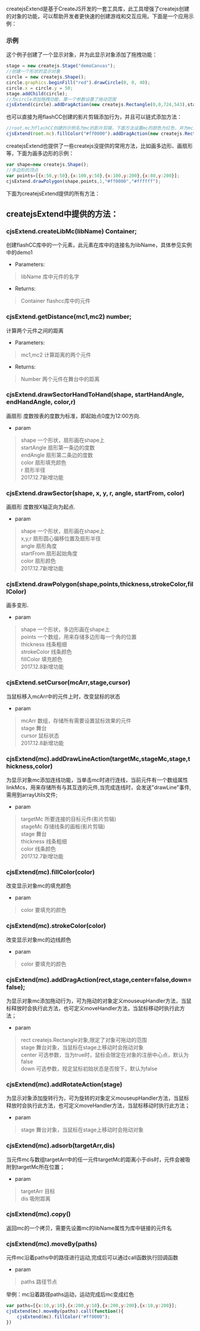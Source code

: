 createjsExtend是基于CreateJS开发的一套工具库，此工具增强了createjs创建的对象的功能，可以帮助开发者更快速的创建游戏和交互应用。下面是一个应用示例：
### 示例

这个例子创建了一个显示对象，并为此显示对象添加了拖拽功能：
```javascript
stage = new createjs.Stage("demoCanvas");
//创建一个形状的显示对象
circle = new createjs.Shape();
circle.graphics.beginFill("red").drawCircle(0, 0, 40);
circle.x = circle.y = 50;
stage.addChild(circle);
//为circle添加拖拽功能，第一个参数设置了拖动范围
cjsExtend(circle).addDragAction(new createjs.Rectangle(0,0,724,543),stage);
```
也可以直接为用flashCC创建的影片剪辑添加行为，并且可以链式添加方法：
```javascript
//root.mc为flashCC创建的示例名为mc的影片剪辑，下面方法设置mc的颜色为红色，并为mc添加拖拽行为
cjsExtend(root.mc).fillColor("#ff0000").addDragAction(new createjs.Rectangle(0,0,724,543),stage);
```


createjsExtend也提供了一些createjs没提供的常用方法，比如画多边形、画扇形等，下面为画多边形的示例：
```javascript
var shape=new createjs.Shape();
//多边形的顶点
var points=[{x:50,y:50},{x:100,y:50},{x:100,y:200},{x:80,y:200}];
cjsExtend.drawPolygon(shape,points,1,"#ff0000","#ffffff");
```

下面为createjsExtend提供的所有方法：

## createjsExtend中提供的方法：

### cjsExtend.createLibMc(libName) Container;
创建flashCC库中的一个元素，此元素在库中的连接名为libName，具体参见实例中的demo1
* Parameters:
>libName 库中元件的名字
* Returns:
>Container flashcc库中的元件


### cjsExtend.getDistance(mc1,mc2) number;</br>
计算两个元件之间的距离</br>
* Parameters: </br>
>mc1,mc2 计算距离的两个元件</br>
* Returns:</br>
>Number 两个元件在舞台中的距离</br>


### cjsExtend.drawSectorHandToHand(shape, startHandAngle, endHandAngle, color,r)</br>
画扇形 度数按表的度数为标准，即起始点0度为12:00方向.</br>
* param 
>shape 一个形状，扇形画在shape上</br>
>startAngle 扇形第一条边的度数</br>
>endAngle 扇形第二条边的度数</br>
>color 扇形填充颜色</br>
>r 扇形半径</br>
2017.12.7新增功能</br>


### cjsExtend.drawSector(shape, x, y, r, angle, startFrom, color)</br>
画扇形 度数按X轴正向为起点.</br>
* param
>shape 一个形状，扇形画在shape上</br>
>x,y,r 扇形圆心偏移位置及扇形半径</br>
>angle 扇形角度</br>
>startFrom 扇形起始角度</br>
>color 扇形颜色</br>
2017.12.7新增功能</br>


### cjsExtend.drawPolygon(shape,points,thickness,strokeColor,fillColor)</br>
画多变形.</br>
* param
>shape 一个形状，多边形画在shape上</br>
>points 一个数组，用来存储多边形每一个角的位置</br>
>thickness 线条粗细</br>
>strokeColor 线条颜色</br>
>fillColor 填充颜色</br>
2017.12.8新增功能</br>


### cjsExtend.setCursor(mcArr,stage,cursor)</br>
当鼠标移入mcArr中的元件上时，改变鼠标的状态</br>
* param
>mcArr 数组，存储所有需要设置鼠标效果的元件</br>
>stage 舞台</br>
>cursor 鼠标状态</br>
2017.12.8新增功能</br>

### cjsExtend(mc).addDrawLineAction(targetMc,stageMc,stage,thickness,color)</br>
为显示对象mc添加连线功能，当单击mc时进行连线，当前元件有一个数组属性linkMcs，用来存储所有与其互连的元件,当完成连线时，会发送"drawLine"事件,需用到arrayUtils文件;</br>
* param
>targetMc 所要连接的目标元件(影片剪辑)</br>
>stageMc 存储线条的画板(影片剪辑)</br>
>stage 舞台</br>
>thickness 线条粗细</br>
>color 线条颜色</br>
2017.12.7新增功能</br>

### cjsExtend(mc).fillColor(color)</br>
改变显示对象mc的填充颜色</br>
* param
>color 要填充的颜色</br>

### cjsExtend(mc).strokeColor(color)</br>
改变显示对象mc的边线颜色</br>
* param
>color 要填充的颜色</br>



### cjsExtend(mc).addDragAction(rect,stage,center=false,down=false);</br>
为显示对象mc添加拖动行为，可为拖动的对象定义mouseupHandler方法，当鼠标释放时会执行此方法，也可定义moveHandler方法，当鼠标移动时执行此方法；</br>
 * param 
>rect createjs.Rectangle对象,限定了对象可拖动的范围</br>
>stage 舞台对象，当鼠标在stage上移动时会拖动对象</br>
>center 可选参数，当为true时，鼠标会限定在对象的注册中心点，默认为false</br>
>down 可选参数，规定鼠标初始状态是否按下，默认为false</br>

### cjsExtend(mc).addRotateAction(stage)</br>
为显示对象添加旋转行为，可为旋转的对象定义mouseupHandler方法，当鼠标释放时会执行此方法，也可定义moveHandler方法，当鼠标移动时执行此方法；</br>
* param
>stage 舞台对象，当鼠标在stage上移动时会拖动对象</br>

### cjsExtend(mc).adsorb(targetArr,dis)</br>
当元件mc与数组targetArr中的任一元件targetMc的距离小于dis时，元件会被吸附到targetMc所在位置；</br>
 * param 
 >targetArr 目标</br>
 >dis 吸附距离</br>
 
### cjsExtend(mc).copy()</br>
返回mc的一个拷贝，需要先设置mc的libName属性为库中链接的元件名</br>

 
### cjsExtend(mc).moveBy(paths)</br>
元件mc沿着paths中的路径进行运动,完成后可以通过call函数执行回调函数</br>
 * param 
 >paths 路径节点</br>
 
举例：mc沿着路径paths运动，运动完成后mc变成红色
```javascript
var paths=[{x:10,y:10},{x:200,y:10},{x:200,y:200},{x:10,y:200}];
cjsExtend(mc).moveBy(paths).call(function(){
	cjsExtend(mc).fillColor("#ff0000");
})
```
